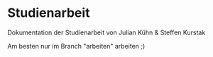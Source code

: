 ﻿Studienarbeit
=============

Dokumentation der Studienarbeit von Julian Kühn &amp; Steffen Kurstak

Am besten nur im Branch "arbeiten" arbeiten ;)